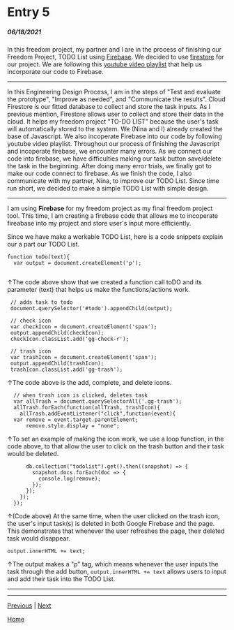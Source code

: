 # Entry 5
##### 06/18/2021


In this freedom project, my partner and I are in the process of finishing our Freedom Project, TODO List using [Firebase](https://firebase.google.com). We decided to use [firestore](https://firebase.google.com/products/firestore) for our project. We are following this [youtube video playlist](https://www.youtube.com/watch?v=4d-gIPGzmK4&list=PL4cUxeGkcC9itfjle0ji1xOZ2cjRGY_WB) that help us incorporate our code to Firebase. 

_________________

In this Engineering Design Process, I am in the steps of "Test and evaluate the prototype", "Improve as needed", and "Communicate the results". Cloud Firestore is our fitted database to collect and store the task inputs. As I previous mention, Firestore allows user to collect and store their data in the cloud. It helps my freedom project "TO-DO LIST" because the user's task will automatically stored to the system. We (Nina and I) already created the base of Javascript. We also incoperate Firebase into our code by following youtube video playlist.  Throughout our process of finishing the Javascript and incoperate firebase, we encounter many errors. As we connect our code into firebase, we have difficulties making our task button save/delete the task in the beginning. After doing many error trials, we finally got to make our code connect to firebase. As we finish the code, I also communicate with my partner, Nina, to improve our TODO List. Since time run short, we decided to make a simple TODO List with simple design.

_________________

I am using **Firebase** for my freedom project as my final freedom project tool. This time, I am creating a firebase code that allows me to incoperate fireabase into my project and store user's input more efficiently.

Since we have make a workable TODO List, here is a code snippets explain our a part our TODO List. 
```JS
function toDo(text){
  var output = document.createElement('p'); 
 
 ```
↑The code above show that we created a function call toDO and its parameter (text) that helps us make the functions/actions work. 


 ```JS
  // adds task to todo
  document.querySelector('#todo').appendChild(output);
  
  // check icon
  var checkIcon = document.createElement('span');
  output.appendChild(checkIcon);
  checkIcon.classList.add('gg-check-r');
    
  // trash icon
  var trashIcon = document.createElement('span');
  output.appendChild(trashIcon);
  trashIcon.classList.add('gg-trash');
  ```

↑The code above is the add, complete, and delete icons. 

```JS
  // when trash icon is clicked, deletes task
  var allTrash = document.querySelectorAll('.gg-trash');
  allTrash.forEach(function(allTrash, trashIcon){
    allTrash.addEventListener("click",function(event){
  var remove = event.target.parentElement;
      remove.style.display = "none";
```
    
↑To set an example of making the icon work, we use a loop function, in the code above, to that allow the user to click on the trash button and their task would be deleted. 

```JS
      db.collection("todolist").get().then((snapshot) => {
        snapshot.docs.forEach(doc => {
          console.log(remove);
        });
      });
    });
  });
```
↑(Code above) At the same time, when the user clicked on the trash icon, the user's input task(s) is deleted in both Google Firebase and the page. This demonstrates that whenever the user refreshes the page, their deleted task would disappear. 

```JS 
output.innerHTML += text; 
```
  
↑The output makes a "p" tag, which means whenever the user inputs the task through the add button, ```output.innerHTML += text``` allows users to input and add their task into the TODO List. 
_________________



_________________




[Previous](entry04.md) | [Next](entry06.md)

[Home](../README.md)